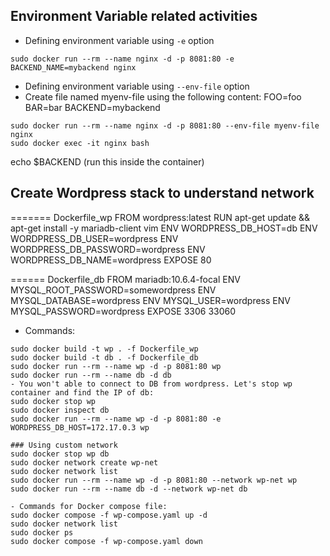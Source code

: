 ## Environment Variable related activities

- Defining environment variable using `-e` option
```
sudo docker run --rm --name nginx -d -p 8081:80 -e BACKEND_NAME=mybackend nginx
```
- Defining environment variable using `--env-file` option
- Create file named myenv-file using the following content:
FOO=foo
BAR=bar
BACKEND=mybackend
```
sudo docker run --rm --name nginx -d -p 8081:80 --env-file myenv-file nginx
sudo docker exec -it nginx bash
```
echo $BACKEND           (run this inside the container)

## Create Wordpress stack to understand network

======= Dockerfile_wp
FROM wordpress:latest
RUN apt-get update && \
  apt-get install -y mariadb-client vim
ENV WORDPRESS_DB_HOST=db
ENV WORDPRESS_DB_USER=wordpress
ENV WORDPRESS_DB_PASSWORD=wordpress
ENV WORDPRESS_DB_NAME=wordpress
EXPOSE 80



====== Dockerfile_db
FROM mariadb:10.6.4-focal
ENV MYSQL_ROOT_PASSWORD=somewordpress
ENV MYSQL_DATABASE=wordpress
ENV MYSQL_USER=wordpress
ENV MYSQL_PASSWORD=wordpress
EXPOSE 3306 33060

- Commands:
```
sudo docker build -t wp . -f Dockerfile_wp
sudo docker build -t db . -f Dockerfile_db
sudo docker run --rm --name wp -d -p 8081:80 wp
sudo docker run --rm --name db -d db
- You won't able to connect to DB from wordpress. Let's stop wp container and find the IP of db:
sudo docker stop wp
sudo docker inspect db
sudo docker run --rm --name wp -d -p 8081:80 -e WORDPRESS_DB_HOST=172.17.0.3 wp

### Using custom network
sudo docker stop wp db
sudo docker network create wp-net
sudo docker network list
sudo docker run --rm --name wp -d -p 8081:80 --network wp-net wp
sudo docker run --rm --name db -d --network wp-net db
```

```
- Commands for Docker compose file:
sudo docker compose -f wp-compose.yaml up -d
sudo docker network list
sudo docker ps
sudo docker compose -f wp-compose.yaml down
```
